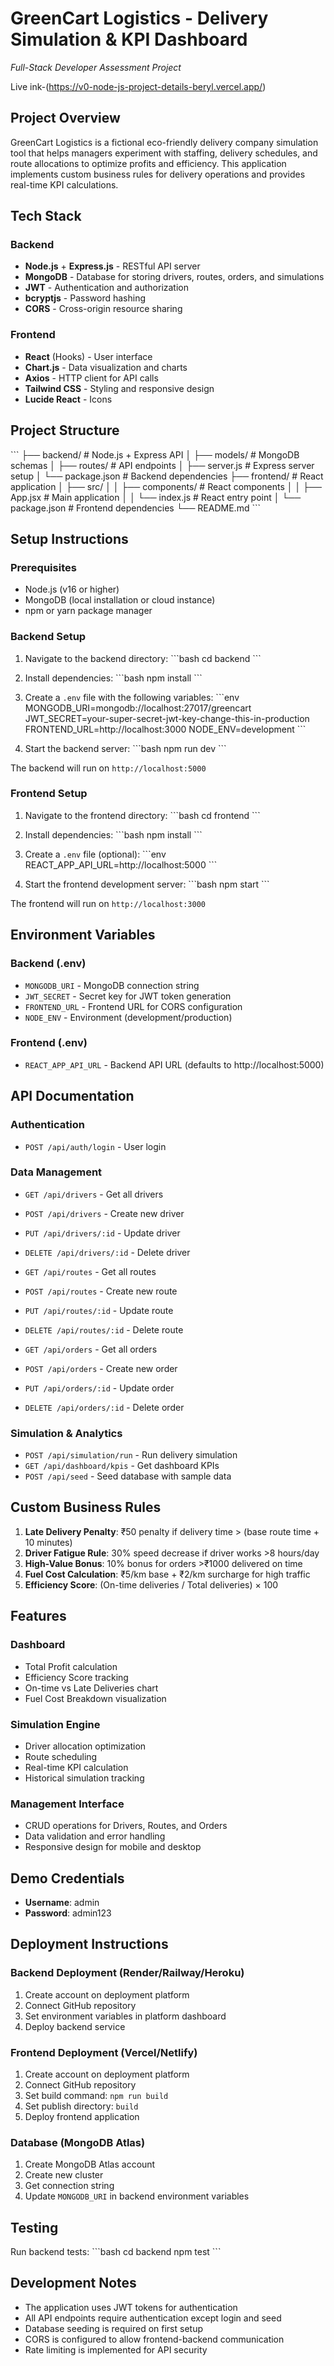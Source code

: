 # GreenCart Logistics - Delivery Simulation & KPI Dashboard

*Full-Stack Developer Assessment Project*

Live ink-(https://v0-node-js-project-details-beryl.vercel.app/)

## Project Overview

GreenCart Logistics is a fictional eco-friendly delivery company simulation tool that helps managers experiment with staffing, delivery schedules, and route allocations to optimize profits and efficiency. This application implements custom business rules for delivery operations and provides real-time KPI calculations.

## Tech Stack

### Backend
- **Node.js** + **Express.js** - RESTful API server
- **MongoDB** - Database for storing drivers, routes, orders, and simulations
- **JWT** - Authentication and authorization
- **bcryptjs** - Password hashing
- **CORS** - Cross-origin resource sharing

### Frontend
- **React** (Hooks) - User interface
- **Chart.js** - Data visualization and charts
- **Axios** - HTTP client for API calls
- **Tailwind CSS** - Styling and responsive design
- **Lucide React** - Icons

## Project Structure

\`\`\`
├── backend/                 # Node.js + Express API
│   ├── models/             # MongoDB schemas
│   ├── routes/             # API endpoints
│   ├── server.js           # Express server setup
│   └── package.json        # Backend dependencies
├── frontend/               # React application
│   ├── src/
│   │   ├── components/     # React components
│   │   ├── App.jsx         # Main application
│   │   └── index.js        # React entry point
│   └── package.json        # Frontend dependencies
└── README.md
\`\`\`

## Setup Instructions

### Prerequisites
- Node.js (v16 or higher)
- MongoDB (local installation or cloud instance)
- npm or yarn package manager

### Backend Setup

1. Navigate to the backend directory:
\`\`\`bash
cd backend
\`\`\`

2. Install dependencies:
\`\`\`bash
npm install
\`\`\`

3. Create a `.env` file with the following variables:
\`\`\`env
MONGODB_URI=mongodb://localhost:27017/greencart
JWT_SECRET=your-super-secret-jwt-key-change-this-in-production
FRONTEND_URL=http://localhost:3000
NODE_ENV=development
\`\`\`

4. Start the backend server:
\`\`\`bash
npm run dev
\`\`\`

The backend will run on `http://localhost:5000`

### Frontend Setup

1. Navigate to the frontend directory:
\`\`\`bash
cd frontend
\`\`\`

2. Install dependencies:
\`\`\`bash
npm install
\`\`\`

3. Create a `.env` file (optional):
\`\`\`env
REACT_APP_API_URL=http://localhost:5000
\`\`\`

4. Start the frontend development server:
\`\`\`bash
npm start
\`\`\`

The frontend will run on `http://localhost:3000`

## Environment Variables

### Backend (.env)
- `MONGODB_URI` - MongoDB connection string
- `JWT_SECRET` - Secret key for JWT token generation
- `FRONTEND_URL` - Frontend URL for CORS configuration
- `NODE_ENV` - Environment (development/production)

### Frontend (.env)
- `REACT_APP_API_URL` - Backend API URL (defaults to http://localhost:5000)

## API Documentation

### Authentication
- `POST /api/auth/login` - User login

### Data Management
- `GET /api/drivers` - Get all drivers
- `POST /api/drivers` - Create new driver
- `PUT /api/drivers/:id` - Update driver
- `DELETE /api/drivers/:id` - Delete driver

- `GET /api/routes` - Get all routes
- `POST /api/routes` - Create new route
- `PUT /api/routes/:id` - Update route
- `DELETE /api/routes/:id` - Delete route

- `GET /api/orders` - Get all orders
- `POST /api/orders` - Create new order
- `PUT /api/orders/:id` - Update order
- `DELETE /api/orders/:id` - Delete order

### Simulation & Analytics
- `POST /api/simulation/run` - Run delivery simulation
- `GET /api/dashboard/kpis` - Get dashboard KPIs
- `POST /api/seed` - Seed database with sample data

## Custom Business Rules

1. **Late Delivery Penalty**: ₹50 penalty if delivery time > (base route time + 10 minutes)
2. **Driver Fatigue Rule**: 30% speed decrease if driver works >8 hours/day
3. **High-Value Bonus**: 10% bonus for orders >₹1000 delivered on time
4. **Fuel Cost Calculation**: ₹5/km base + ₹2/km surcharge for high traffic
5. **Efficiency Score**: (On-time deliveries / Total deliveries) × 100

## Features

### Dashboard
- Total Profit calculation
- Efficiency Score tracking
- On-time vs Late Deliveries chart
- Fuel Cost Breakdown visualization

### Simulation Engine
- Driver allocation optimization
- Route scheduling
- Real-time KPI calculation
- Historical simulation tracking

### Management Interface
- CRUD operations for Drivers, Routes, and Orders
- Data validation and error handling
- Responsive design for mobile and desktop

## Demo Credentials

- **Username**: admin
- **Password**: admin123

## Deployment Instructions

### Backend Deployment (Render/Railway/Heroku)
1. Create account on deployment platform
2. Connect GitHub repository
3. Set environment variables in platform dashboard
4. Deploy backend service

### Frontend Deployment (Vercel/Netlify)
1. Create account on deployment platform
2. Connect GitHub repository
3. Set build command: `npm run build`
4. Set publish directory: `build`
5. Deploy frontend application

### Database (MongoDB Atlas)
1. Create MongoDB Atlas account
2. Create new cluster
3. Get connection string
4. Update `MONGODB_URI` in backend environment variables

## Testing

Run backend tests:
\`\`\`bash
cd backend
npm test
\`\`\`

## Development Notes

- The application uses JWT tokens for authentication
- All API endpoints require authentication except login and seed
- Database seeding is required on first setup
- CORS is configured to allow frontend-backend communication
- Rate limiting is implemented for API security

